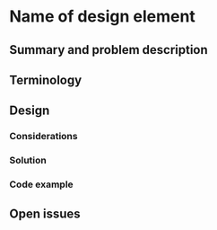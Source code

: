 # Name of design element

## Summary and problem description

## Terminology

## Design

### Considerations

### Solution

### Code example

## Open issues

